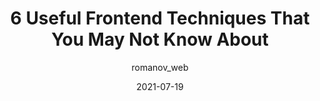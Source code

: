 ---
author: romanov_web
date: 2021-07-19
permalink: false
publisher: thepracticaldev
tags:
  - html
  - css
  - javascript
  - techniques
target_url: https://dev.to/ra1nbow1/6-useful-frontend-techniques-that-you-may-not-know-about-47hd
title: 6 Useful Frontend Techniques That You May Not Know About
---
